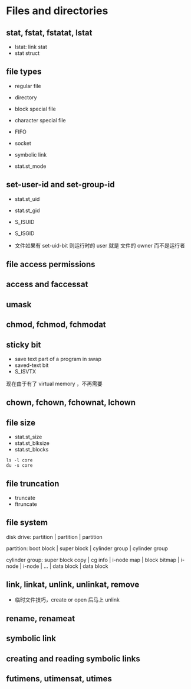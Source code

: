 Files and directories
==============================

## stat, fstat, fstatat, lstat

* lstat: link stat
* stat struct

## file types

* regular file
* directory
* block special file
* character special file
* FIFO
* socket
* symbolic link


* stat.st_mode


## set-user-id and set-group-id

* stat.st_uid
* stat.st_gid


* S_ISUID
* S_ISGID


* 文件如果有 set-uid-bit 则运行时的 user 就是 文件的 owner 而不是运行者

## file access permissions

## access and faccessat

## umask

## chmod, fchmod, fchmodat

## sticky bit

* save text part of a program in swap
* saved-text bit
* S_ISVTX

现在由于有了 virtual memory ，不再需要

## chown, fchown, fchownat, lchown
## file size

* stat.st_size
* stat.st_blksize
* stat.st_blocks

```
ls -l core
du -s core
```

## file truncation

* truncate
* ftruncate

## file system

disk drive: partition | partition | partition

partition: boot block | super block | cylinder group | cylinder group

cylinder group: super block copy | cg info | i-node map | block bitmap | i-node | i-node | ... | data block | data block

## link, linkat, unlink, unlinkat, remove

* 临时文件技巧，create or open 后马上 unlink

## rename, renameat
## symbolic link
## creating and reading symbolic links
## futimens, utimensat, utimes

